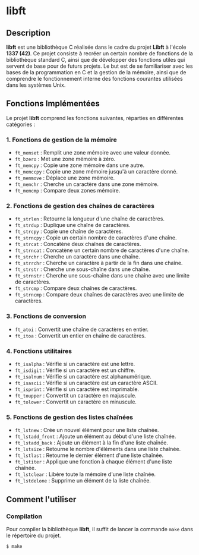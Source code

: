 # **libft**

## Description

**libft** est une bibliothèque C réalisée dans le cadre du projet **Libft** à l'école **1337 (42)**. Ce projet consiste à recréer un certain nombre de fonctions de la bibliothèque standard C, ainsi que de développer des fonctions utiles qui servent de base pour de futurs projets. Le but est de se familiariser avec les bases de la programmation en C et la gestion de la mémoire, ainsi que de comprendre le fonctionnement interne des fonctions courantes utilisées dans les systèmes Unix.

## Fonctions Implémentées

Le projet **libft** comprend les fonctions suivantes, réparties en différentes catégories :

### **1. Fonctions de gestion de la mémoire**
- `ft_memset` : Remplit une zone mémoire avec une valeur donnée.
- `ft_bzero` : Met une zone mémoire à zéro.
- `ft_memcpy` : Copie une zone mémoire dans une autre.
- `ft_memccpy` : Copie une zone mémoire jusqu'à un caractère donné.
- `ft_memmove` : Déplace une zone mémoire.
- `ft_memchr` : Cherche un caractère dans une zone mémoire.
- `ft_memcmp` : Compare deux zones mémoire.

### **2. Fonctions de gestion des chaînes de caractères**
- `ft_strlen` : Retourne la longueur d'une chaîne de caractères.
- `ft_strdup` : Duplique une chaîne de caractères.
- `ft_strcpy` : Copie une chaîne de caractères.
- `ft_strncpy` : Copie un certain nombre de caractères d'une chaîne.
- `ft_strcat` : Concatène deux chaînes de caractères.
- `ft_strncat` : Concatène un certain nombre de caractères d'une chaîne.
- `ft_strchr` : Cherche un caractère dans une chaîne.
- `ft_strrchr` : Cherche un caractère à partir de la fin dans une chaîne.
- `ft_strstr` : Cherche une sous-chaîne dans une chaîne.
- `ft_strnstr` : Cherche une sous-chaîne dans une chaîne avec une limite de caractères.
- `ft_strcmp` : Compare deux chaînes de caractères.
- `ft_strncmp` : Compare deux chaînes de caractères avec une limite de caractères.

### **3. Fonctions de conversion**
- `ft_atoi` : Convertit une chaîne de caractères en entier.
- `ft_itoa` : Convertit un entier en chaîne de caractères.

### **4. Fonctions utilitaires**
- `ft_isalpha` : Vérifie si un caractère est une lettre.
- `ft_isdigit` : Vérifie si un caractère est un chiffre.
- `ft_isalnum` : Vérifie si un caractère est alphanumérique.
- `ft_isascii` : Vérifie si un caractère est un caractère ASCII.
- `ft_isprint` : Vérifie si un caractère est imprimable.
- `ft_toupper` : Convertit un caractère en majuscule.
- `ft_tolower` : Convertit un caractère en minuscule.

### **5. Fonctions de gestion des listes chaînées**
- `ft_lstnew` : Crée un nouvel élément pour une liste chaînée.
- `ft_lstadd_front` : Ajoute un élément au début d'une liste chaînée.
- `ft_lstadd_back` : Ajoute un élément à la fin d'une liste chaînée.
- `ft_lstsize` : Retourne le nombre d'éléments dans une liste chaînée.
- `ft_lstlast` : Retourne le dernier élément d'une liste chaînée.
- `ft_lstiter` : Applique une fonction à chaque élément d'une liste chaînée.
- `ft_lstclear` : Libère toute la mémoire d'une liste chaînée.
- `ft_lstdelone` : Supprime un élément de la liste chaînée.

## Comment l'utiliser

### Compilation

Pour compiler la bibliothèque **libft**, il suffit de lancer la commande `make` dans le répertoire du projet.

```bash
$ make
